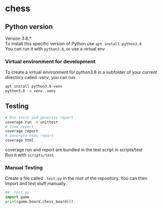 # chess

## Python version
Version 3.8.*  
To install this specific version of Python use `apt install python3.8`  
You can run it with `python3.8`, or use a virtual env

### Virtual environment for development
To create a virtual environment for python3.8 in a subfolder of your current directory called .venv, you can run
```bash
apt install python3.8-venv
python3.8 -m venv .venv
```

## Testing
```bash
# Run tests and generate report
coverage run -m unittest
# View report
coverage report
# Generate html report
coverage html
```
coverage run and report are bundled in the test script in scripts/test  
Run it with `scripts/test`

### Manual Testing
Create a file called `.test.py` in the root of the repository. You can then import and test stuff manually.  
```python
## .test.py
import game
print(game.board.chess_board())
```
